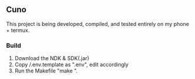 ## Cuno
This project is being developed, compiled, and tested entirely on my phone + termux.

### Build
1. Download the NDK & SDK(.jar)
2. Copy /.env.template as ".env", edit accordingly
3. Run the Makefile "make <target>".
